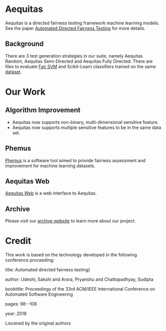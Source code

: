 # Aequitas

Aequitas is a directed fairness testing framework machine learning models. See the paper [Automated Directed Fairness Testing](https://arxiv.org/abs/1807.00468) for more details.

## Background
There are 3 test generation strategies in our suite, namely Aequitas Random, Aequitas Semi-Directed and Aequitas Fully Directed. There are files to evaluate [Fair SVM](https://github.com/mbilalzafar/fair-classification) and Scikit-Learn classifiers trained on the same [dataset](http://archive.ics.uci.edu/ml/datasets/Adult).

# Our Work
## Algorithm Improvement 
* Aequitas now supports non-binary, multi-dimensional sensitive feature.
* Aequitas now supports multiple sensitive features to be in the same data set.

## Phemus
[Phemus](https://pypi.org/project/Phemus/) is a software tool aimed to provide fairness assessment and improvement for machine learning datasets.

## Aequitas Web
[Aequitas Web](https://aequitasweb.herokuapp.com/) is a web interface to Aequitas.

## Archive
Please visit our [archive website](https://yemi33.github.io/Aequitas-Final-Archive-Website/) to learn more about our project.

# Credit
This work is based on the technology developed in the following conference proceeding:

title: Automated directed fairness testing}

author: Udeshi, Sakshi and Arora, Pryanshu and Chattopadhyay, Sudipta

booktitle: Proceedings of the 33rd ACM/IEEE International Conference on Automated Software Engineering

pages: 98--108

year: 2018

Liscened by the original authors




